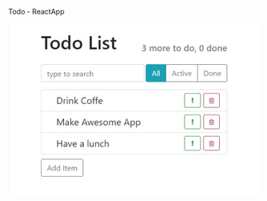 <!-- Todo Aplication -->
Todo - ReactApp

![alt text](https://raw.githubusercontent.com/CapceleaCristian/Todo-React-App/master/todo.jpg)
